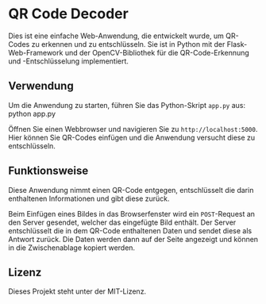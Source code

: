 # QR Code Decoder

Dies ist eine einfache Web-Anwendung, die entwickelt wurde, um QR-Codes zu erkennen und zu entschlüsseln. Sie ist in Python mit der Flask-Web-Framework und der OpenCV-Bibliothek für die QR-Code-Erkennung und -Entschlüsselung implementiert.


## Verwendung

Um die Anwendung zu starten, führen Sie das Python-Skript `app.py` aus:
python app.py


Öffnen Sie einen Webbrowser und navigieren Sie zu `http://localhost:5000`. Hier können Sie QR-Codes einfügen und die Anwendung versucht diese zu entschlüsseln. 

## Funktionsweise

Diese Anwendung nimmt einen QR-Code entgegen, entschlüsselt die darin enthaltenen Informationen und gibt diese zurück. 

Beim Einfügen eines Bildes in das Browserfenster wird ein `POST`-Request an den Server gesendet, welcher das eingefügte Bild enthält. Der Server entschlüsselt die in dem QR-Code enthaltenen Daten und sendet diese als Antwort zurück. Die Daten werden dann auf der Seite angezeigt und können in die Zwischenablage kopiert werden.

## Lizenz

Dieses Projekt steht unter der MIT-Lizenz. 
